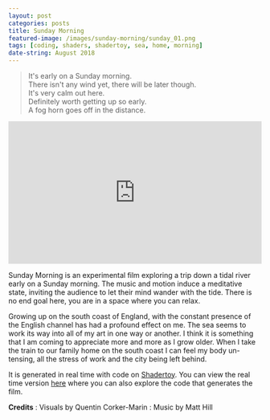 ```yaml
---
layout: post
categories: posts
title: Sunday Morning
featured-image: /images/sunday-morning/sunday_01.png
tags: [coding, shaders, shadertoy, sea, home, morning]
date-string: August 2018
---
```


>It's early on a Sunday morning.  
>There isn't any wind yet, there will be later though.  
>It's very calm out here.  
>Definitely worth getting up so early.  
>A fog horn goes off in the distance.  

<center>
<div style="position:relative;padding-top:56.25%;">
<iframe src="https://player.vimeo.com/video/333332109?loop=1&title=0&byline=0&portrait=0" width="640" height="400" frameborder="0" allow="autoplay; fullscreen" allowfullscreen style="position:absolute;top:0;left:0;width:100%;height:100%;"></iframe>
</div>
</center>


Sunday Morning is an experimental film exploring a trip down a tidal river early on a Sunday morning. The music and motion induce a meditative state, inviting the audience to let their mind wander with the tide. There is no end goal here, you are in a space where you can relax.

Growing up on the south coast of England, with the constant presence of the English channel has had a profound effect on me. The sea seems to work its way into all of my art in one way or another. I think it is something that I am coming to appreciate more and more as I grow older. When I take the train to our family home on the south coast I can feel my body un-tensing, all the stress of work and the city being left behind.






It is generated in real time with code on [Shadertoy](https://www.shadertoy.com/). You can view the real time version [here](https://www.shadertoy.com/view/Mtdyzl) where you can also explore the code that generates the film.


**Credits**
: Visuals by Quentin Corker-Marin
: Music by Matt Hill
